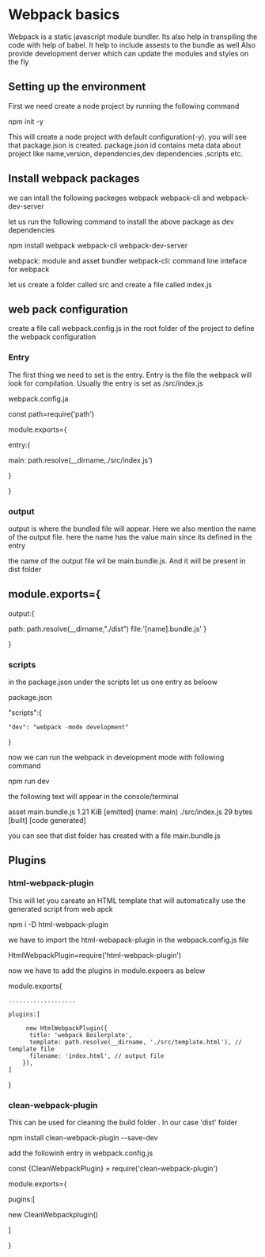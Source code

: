 # Webpack basics
Webpack is a static javascript module bundler. Its also help in transpiling 
the code with help of babel. It help to include assests to the bundle as well
Also provide development derver  which can update the modules and styles on the fly

## Setting up the environment

First we need create a node project by running the following command

npm init -y

This will create a node project with default configuration(-y). you will see that
package.json is created. package.json id contains meta data about project like name,version, dependencies,dev dependencies ,scripts etc.

## Install webpack packages

we can intall the following packeges webpack webpack-cli and
webpack-dev-server

let us run the following command to install the above package as dev dependencies

npm install webpack webpack-cli webpack-dev-server

webpack: module and asset bundler
webpack-cli: command line inteface for webpack

let us create a folder called src and create a file called index.js
## web pack configuration
create a file call webpack.config.js in the root folder of the project to define
the webpack configuration
### Entry
The first thing we need to set is the entry. Entry is the file the webpack will look for compilation. Usually the entry is set as /src/index.js

webpack.config.ja

const path=require('path')

module.exports={

entry:{

main: path.resolve(__dirname,./src/index.js')

}


}

### output

output is where the bundled file will appear. Here we also mention 
the name of the output file.
here the name  has the value main since its defined in the entry

the name of the output file wil be main.bundle.js. And it will be present
in dist folder


module.exports={
--------------

output:{

path: path.resolve(__dirname,"./dist")
file:'[name].bundle.js'
}

}

### scripts

in the package.json under the scripts let us one entry as beloow

package.json

"scripts":{

    "dev": "webpack -mode development"
}


now we can run the webpack in development mode with following command

npm run dev

the following text will appear in the console/terminal

asset main.bundle.js 1.21 KiB [emitted] (name: main)
./src/index.js 29 bytes [built] [code generated]

you can see that dist folder has created with a file main.bundle.js

## Plugins

### html-webpack-plugin

This will let you careate an HTML template that will automatically use the generated script from web apck

npm i -D html-webpack-plugin

we have to import the html-webapack-plugin in the webpack.config.js file

HtmlWebpackPlugin=require('html-webpack-plugin')

now we have to add the plugins in module.expoers as below

module.exports{

    ...................

    plugins:[

         new HtmlWebpackPlugin({
          title: 'webpack Boilerplate',
          template: path.resolve(__dirname, './src/template.html'), // template file
          filename: 'index.html', // output file
        }),
    ]
}

### clean-webpack-plugin 

This can be used for cleaning the build folder . In our case 'dist' folder

npm install clean-webpack-plugin --save-dev

add the followinh entry in webpack.config.js

const {CleanWebpackPlugin} = require('clean-webpack-plugin')


module.exports={


pugins:[

new CleanWebpackplugin()

]

}

